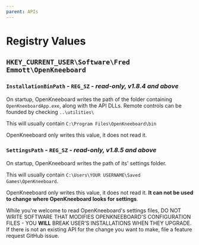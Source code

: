 ```yaml
---
parent: APIs
---
```


# Registry Values

## `HKEY_CURRENT_USER\Software\Fred Emmott\OpenKneeboard`

### `InstallationBinPath` - `REG_SZ` - *read-only, v1.8.4 and above*

On startup, OpenKneeboard writes the path of the folder containing `OpenKneeboardApp.exe`, along with the API DLLs. Remote controls can be founded by checking `..\utilities\`

This will usually contain `C:\Program Files\OpenKneeboard\bin`

OpenKneeboard only writes this value, it does not read it.

### `SettingsPath` - `REG_SZ` - *read-only, v1.8.5 and above*

On startup, OpenKneeboard writes the path of its' settings folder.

This will usually contain `C:\Users\YOUR USERNAME\Saved Games\OpenKneeboard`.

OpenKneeboard only writes this value, it does not read it. **It can not be used to change where OpenKneeboard looks for settings**.

While you're welcome to read OpenKneeboard's settings files, DO NOT WRITE SOFTWARE THAT MODIFIES OPENKNEEBOARD'S CONFIGURATION FILES - YOU **WILL** BREAK USER'S INSTALLATIONS WHEN THEY UPGRADE. If there is not an existing API for the change you want to make, file a feature request GitHub issue.
